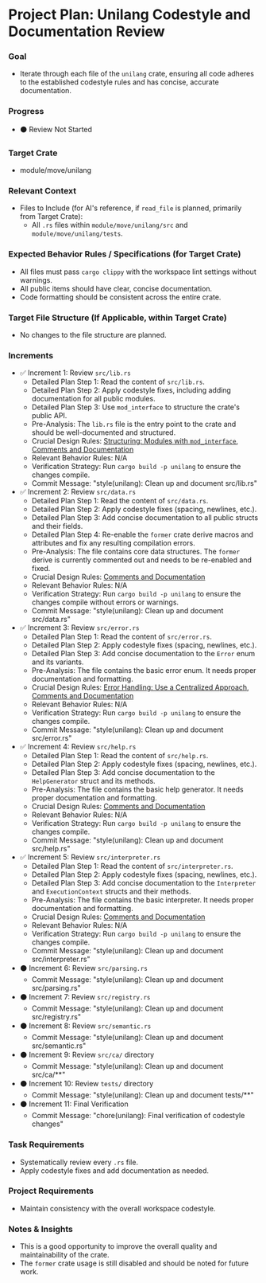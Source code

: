 # Project Plan: Unilang Codestyle and Documentation Review

### Goal
*   Iterate through each file of the `unilang` crate, ensuring all code adheres to the established codestyle rules and has concise, accurate documentation.

### Progress
*   ⚫ Review Not Started

### Target Crate
*   module/move/unilang

### Relevant Context
*   Files to Include (for AI's reference, if `read_file` is planned, primarily from Target Crate):
    *   All `.rs` files within `module/move/unilang/src` and `module/move/unilang/tests`.

### Expected Behavior Rules / Specifications (for Target Crate)
*   All files must pass `cargo clippy` with the workspace lint settings without warnings.
*   All public items should have clear, concise documentation.
*   Code formatting should be consistent across the entire crate.

### Target File Structure (If Applicable, within Target Crate)
*   No changes to the file structure are planned.

### Increments

*   ✅ Increment 1: Review `src/lib.rs`
    *   Detailed Plan Step 1: Read the content of `src/lib.rs`.
    *   Detailed Plan Step 2: Apply codestyle fixes, including adding documentation for all public modules.
    *   Detailed Plan Step 3: Use `mod_interface` to structure the crate's public API.
    *   Pre-Analysis: The `lib.rs` file is the entry point to the crate and should be well-documented and structured.
    *   Crucial Design Rules: [Structuring: Modules with `mod_interface`](#structuring-modules-with-mod_interface), [Comments and Documentation](#comments-and-documentation)
    *   Relevant Behavior Rules: N/A
    *   Verification Strategy: Run `cargo build -p unilang` to ensure the changes compile.
    *   Commit Message: "style(unilang): Clean up and document src/lib.rs"
*   ✅ Increment 2: Review `src/data.rs`
    *   Detailed Plan Step 1: Read the content of `src/data.rs`.
    *   Detailed Plan Step 2: Apply codestyle fixes (spacing, newlines, etc.).
    *   Detailed Plan Step 3: Add concise documentation to all public structs and their fields.
    *   Detailed Plan Step 4: Re-enable the `former` crate derive macros and attributes and fix any resulting compilation errors.
    *   Pre-Analysis: The file contains core data structures. The `former` derive is currently commented out and needs to be re-enabled and fixed.
    *   Crucial Design Rules: [Comments and Documentation](#comments-and-documentation)
    *   Relevant Behavior Rules: N/A
    *   Verification Strategy: Run `cargo build -p unilang` to ensure the changes compile without errors or warnings.
    *   Commit Message: "style(unilang): Clean up and document src/data.rs"
*   ✅ Increment 3: Review `src/error.rs`
    *   Detailed Plan Step 1: Read the content of `src/error.rs`.
    *   Detailed Plan Step 2: Apply codestyle fixes (spacing, newlines, etc.).
    *   Detailed Plan Step 3: Add concise documentation to the `Error` enum and its variants.
    *   Pre-Analysis: The file contains the basic error enum. It needs proper documentation and formatting.
    *   Crucial Design Rules: [Error Handling: Use a Centralized Approach](#error-handling-use-a-centralized-approach), [Comments and Documentation](#comments-and-documentation)
    *   Relevant Behavior Rules: N/A
    *   Verification Strategy: Run `cargo build -p unilang` to ensure the changes compile.
    *   Commit Message: "style(unilang): Clean up and document src/error.rs"
*   ✅ Increment 4: Review `src/help.rs`
    *   Detailed Plan Step 1: Read the content of `src/help.rs`.
    *   Detailed Plan Step 2: Apply codestyle fixes (spacing, newlines, etc.).
    *   Detailed Plan Step 3: Add concise documentation to the `HelpGenerator` struct and its methods.
    *   Pre-Analysis: The file contains the basic help generator. It needs proper documentation and formatting.
    *   Crucial Design Rules: [Comments and Documentation](#comments-and-documentation)
    *   Relevant Behavior Rules: N/A
    *   Verification Strategy: Run `cargo build -p unilang` to ensure the changes compile.
    *   Commit Message: "style(unilang): Clean up and document src/help.rs"
*   ✅ Increment 5: Review `src/interpreter.rs`
    *   Detailed Plan Step 1: Read the content of `src/interpreter.rs`.
    *   Detailed Plan Step 2: Apply codestyle fixes (spacing, newlines, etc.).
    *   Detailed Plan Step 3: Add concise documentation to the `Interpreter` and `ExecutionContext` structs and their methods.
    *   Pre-Analysis: The file contains the basic interpreter. It needs proper documentation and formatting.
    *   Crucial Design Rules: [Comments and Documentation](#comments-and-documentation)
    *   Relevant Behavior Rules: N/A
    *   Verification Strategy: Run `cargo build -p unilang` to ensure the changes compile.
    *   Commit Message: "style(unilang): Clean up and document src/interpreter.rs"
*   ⚫ Increment 6: Review `src/parsing.rs`
    *   Commit Message: "style(unilang): Clean up and document src/parsing.rs"
*   ⚫ Increment 7: Review `src/registry.rs`
    *   Commit Message: "style(unilang): Clean up and document src/registry.rs"
*   ⚫ Increment 8: Review `src/semantic.rs`
    *   Commit Message: "style(unilang): Clean up and document src/semantic.rs"
*   ⚫ Increment 9: Review `src/ca/` directory
    *   Commit Message: "style(unilang): Clean up and document src/ca/**"
*   ⚫ Increment 10: Review `tests/` directory
    *   Commit Message: "style(unilang): Clean up and document tests/**"
*   ⚫ Increment 11: Final Verification
    *   Commit Message: "chore(unilang): Final verification of codestyle changes"

### Task Requirements
*   Systematically review every `.rs` file.
*   Apply codestyle fixes and add documentation as needed.

### Project Requirements
*   Maintain consistency with the overall workspace codestyle.

### Notes & Insights
*   This is a good opportunity to improve the overall quality and maintainability of the crate.
*   The `former` crate usage is still disabled and should be noted for future work.